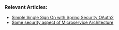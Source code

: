 ### Relevant Articles:
- [Simple Single Sign On with Spring Security OAuth2](http://www.baeldung.com/sso-spring-security-oauth2)
- [Some security aspect of Microservice Architecture](https://github.com/superfrankiefan/spring-cloud-cb/blob/sso/security/MSA_Security_OAuth.key)
